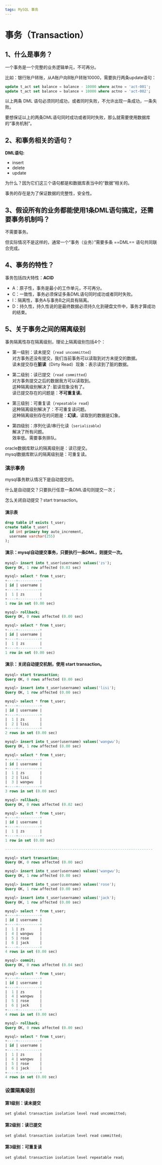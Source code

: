 ```yaml
---
tags: MySQL 事务
---
```


# 事务（Transaction）

## 1、什么是事务？

一个事务是一个完整的业务逻辑单元，不可再分。  

比如：银行账户转账，从A账户向B账户转账10000，需要执行两条update语句：

```sql
update t_act set balance = balance - 10000 where actno = 'act-001';
update t_act set balance = balance + 10000 where actno = 'act-002';
```

以上两条 DML 语句必须同时成功，或者同时失败，不允许出现一条成功，一条失败。  

要想保证以上的两条DML语句同时成功或者同时失败，那么就需要使用数据库的“事务机制”。

## 2、和事务相关的语句？

**DML语句:**

* insert 
* delete
* update

为什么？因为它们这三个语句都是和数据库表当中的“数据”相关的。   

事务的存在是为了保证数据的完整性，安全性。

## 3、假设所有的业务都能使用1条DML语句搞定，还需要事务机制吗？

不需要事务。  

但实际情况不是这样的，通常一个“事务（业务）”需要多条 ==DML== 语句共同联合完成。  

## 4、事务的特性？

事务包括四大特性：**ACID**   

* A：原子性，事务是最小的工作单元，不可再分。   
* C：一致性，事务必须保证多条DML语句同时成功或者同时失败。 
* I：隔离性，事务A与事务B之间具有隔离。
* D：持久性，持久性说的是最终数据必须持久化到硬盘文件中，事务才算成功的结束。

## 5、关于事务之间的隔离级别

事务隔离性存在隔离级别，理论上隔离级别包括4个：  

* 第一级别：读未提交（`read uncommitted`）  
  对方事务还没有提交，我们当前事务可以读取到对方未提交的数据。   
  读未提交存在**脏读**（Dirty Read）现象：表示读到了脏的数据。   

* 第二级别：读已提交（`read committed`）   
  对方事务提交之后的数据我方可以读取到。   
  这种隔离级别解决了: 脏读现象没有了。   
  读已提交存在的问题是：**不可重复读**。   
* 第三级别：可重复读（`repeatable read`）   
  这种隔离级别解决了：不可重复读问题。   
  这种隔离级别存在的问题是：**幻读**，读取到的数据是幻象。  
* 第四级别：序列化读/串行化读（`serializable`）     
  解决了所有问题。    
  效率低。需要事务排队。    

oracle数据库默认的隔离级别是：读已提交。   
mysql数据库默认的隔离级别是：可重复读。

### 演示事务

mysql事务默认情况下是自动提交的。  

什么是自动提交？只要执行任意一条DML语句则提交一次；  

怎么关闭自动提交？start transaction。

#### 演示表

```sql
drop table if exists t_user;
create table t_user(
  id int primary key auto_increment,
  username varchar(255)
);
```

#### 演示：mysql自动提交事务，只要执行一条DML，则提交一次。

```sql
mysql> insert into t_user(username) values('zs');
Query OK, 1 row affected (0.03 sec)

mysql> select * from t_user;
+----+----------+
| id | username |
+----+----------+
|  1 | zs       |
+----+----------+
1 row in set (0.00 sec)

mysql> rollback;
Query OK, 0 rows affected (0.00 sec)

mysql> select * from t_user;
+----+----------+
| id | username |
+----+----------+
|  1 | zs       |
+----+----------+
1 row in set (0.00 sec)
```

#### 演示：关闭自动提交机制，使用 start transaction。

```sql
mysql> start transaction;
Query OK, 0 rows affected (0.00 sec)

mysql> insert into t_user(username) values('lisi');
Query OK, 1 row affected (0.00 sec)

mysql> select * from t_user;
+----+----------+
| id | username |
+----+----------+
|  1 | zs       |
|  2 | lisi     |
+----+----------+
2 rows in set (0.00 sec)

mysql> insert into t_user(username) values('wangwu');
Query OK, 1 row affected (0.00 sec)

mysql> select * from t_user;
+----+----------+
| id | username |
+----+----------+
|  1 | zs       |
|  2 | lisi     |
|  3 | wangwu   |
+----+----------+
3 rows in set (0.00 sec)

mysql> rollback;
Query OK, 0 rows affected (0.02 sec)

mysql> select * from t_user;
+----+----------+
| id | username |
+----+----------+
|  1 | zs       |
+----+----------+
1 row in set (0.00 sec)

--------------------------------------------------------------------

mysql> start transaction;
Query OK, 0 rows affected (0.00 sec)

mysql> insert into t_user(username) values('wangwu');
Query OK, 1 row affected (0.00 sec)

mysql> insert into t_user(username) values('rose');
Query OK, 1 row affected (0.00 sec)

mysql> insert into t_user(username) values('jack');
Query OK, 1 row affected (0.00 sec)

mysql> select * from t_user;
+----+----------+
| id | username |
+----+----------+
|  1 | zs       |
|  4 | wangwu   |
|  5 | rose     |
|  6 | jack     |
+----+----------+
4 rows in set (0.00 sec)

mysql> commit;
Query OK, 0 rows affected (0.04 sec)

mysql> select * from t_user;
+----+----------+
| id | username |
+----+----------+
|  1 | zs       |
|  4 | wangwu   |
|  5 | rose     |
|  6 | jack     |
+----+----------+
4 rows in set (0.00 sec)

mysql> rollback;
Query OK, 0 rows affected (0.00 sec)

mysql> select * from t_user;
+----+----------+
| id | username |
+----+----------+
|  1 | zs       |
|  4 | wangwu   |
|  5 | rose     |
|  6 | jack     |
+----+----------+
4 rows in set (0.00 sec)
```
### 设置隔离级别

#### 第1级别：读未提交

`set global transaction isolation level read uncommitted;`

#### 第2级别：读已提交

`set global transaction isolation level read committed;`

#### 第3级别：可重复读

`set global transaction isolation level repeatable read;`

